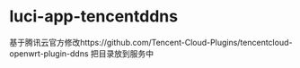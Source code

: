 # luci-app-tencentddns
基于腾讯云官方修改https://github.com/Tencent-Cloud-Plugins/tencentcloud-openwrt-plugin-ddns
把目录放到服务中
